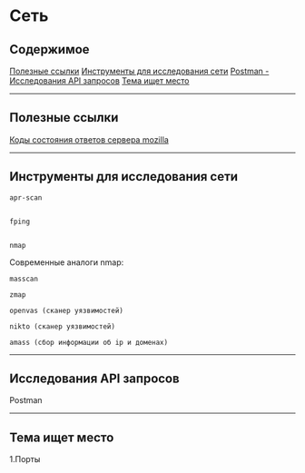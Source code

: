 # Сеть

## Содержимое

[Полезные ссылки](#Полезные-ссылки)
[Инструменты для исследования сети](#Инструменты-для-исследования-сети)
[Postman - Исследования API запросов](#Postman)
[Тема ищет место](#Тема-ищет-место)

----

## Полезные ссылки

[Коды состояния ответов сервера mozilla](https://developer.mozilla.org/ru/docs/Web/HTTP/Status)

----

## Инструменты для исследования сети

    apr-scan


    fping


    nmap

Современные аналоги nmap:

    masscan

    zmap 

    openvas (сканер уязвимостей)

    nikto (сканер уязвимостей)

    amass (сбор информации об ip и доменах)

----

## Исследования API запросов
Postman

----

## Тема ищет место  

1.Порты
